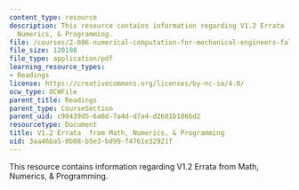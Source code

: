 ```yaml
---
content_type: resource
description: This resource contains information regarding V1.2 Errata  from Math,
  Numerics, & Programming.
file: /courses/2-086-numerical-computation-for-mechanical-engineers-fall-2012/3aa46ba50b08b5e3bd99f4761e32921f_MIT2_086F12_notes_errata.pdf
file_size: 120198
file_type: application/pdf
learning_resource_types:
- Readings
license: https://creativecommons.org/licenses/by-nc-sa/4.0/
ocw_type: OCWFile
parent_title: Readings
parent_type: CourseSection
parent_uid: c98439d5-6a6d-7a4d-d7a4-d2681b1866d2
resourcetype: Document
title: V1.2 Errata  from Math, Numerics, & Programming
uid: 3aa46ba5-0b08-b5e3-bd99-f4761e32921f
---
```

This resource contains information regarding V1.2 Errata  from Math, Numerics, & Programming.
